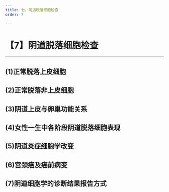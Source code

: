 ```yaml
---
title: 七、阴道脱落细胞检查
order: 7

---
```


# 【7】阴道脱落细胞检查

<kaodian :text="'临床检验基础记忆卡'" />

<!-- ###### 第十八章 脱落细胞检查

> 临床检验基础 -->

<beitiL/>

---

## (1)正常脱落上皮细胞

<son :text="'临床检验基础检验记忆卡'" text1="(1)正常脱落上皮细胞" :textOption="[['掌握','专业知识','相关专业知识'],['掌握','相关专业知识','专业知识'],['掌握','相关专业知识','专业知识']]" />

## (2)正常脱落非上皮细胞

<son :text="'临床检验基础检验记忆卡'" text1="(2)正常脱落非上皮细胞" :textOption="[['了解','专业知识','相关专业知识'],['了解','相关专业知识','专业知识'],['了解','相关专业知识','专业知识']]" />

## (3)阴道上皮与卵巢功能关系

<son :text="'临床检验基础检验记忆卡'" text1="(3)阴道上皮与卵巢功能关系" :textOption="[['了解','专业知识','相关专业知识'],['了解','相关专业知识','专业知识'],['了解','相关专业知识','专业知识']]" />

## (4)女性一生中各阶段阴道脱落细胞表现

<son :text="'临床检验基础检验记忆卡'" text1="(4)女性一生中各阶段阴道脱落细胞表现" :textOption="[['了解','专业知识','相关专业知识'],['了解','相关专业知识','专业知识'],['了解','相关专业知识','专业知识']]" />

## (5)阴道炎症细胞学改变

<son :text="'临床检验基础检验记忆卡'" text1="(5)阴道炎症细胞学改变" :textOption="[['了解','专业知识','相关专业知识'],['了解','相关专业知识','专业知识'],['了解','相关专业知识','专业知识']]" />

## (6)宫颈癌及癌前病变

<son :text="'临床检验基础检验记忆卡'" text1="(6)宫颈癌及癌前病变" :textOption="[['了解','专业知识','相关专业知识'],['了解','相关专业知识','专业知识'],['了解','相关专业知识','专业知识']]" />

## (7)阴道细胞学的诊断结果报告方式

<son :text="'临床检验基础检验记忆卡'" text1="(7)阴道细胞学的诊断结果报告方式" :textOption="[['了解','专业知识','相关专业知识'],['了解','相关专业知识','专业知识'],['掌握','相关专业知识','专业知识']]" />

